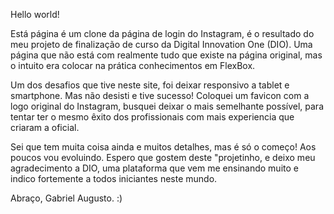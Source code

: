 Hello world!

Está página é um clone da página de login do Instagram, é o resultado do meu projeto de finalização de curso da Digital Innovation One (DIO).
Uma página que não está com realmente tudo que existe na página original, mas o intuito era colocar na prática conhecimentos em FlexBox.

Um dos desafios que tive neste site, foi deixar responsivo a tablet e smartphone. Mas não desisti e tive sucesso!
Coloquei um favicon com a logo original do Instagram, busquei deixar o mais semelhante possível, para tentar ter o mesmo êxito dos profissionais com mais experiencia que criaram a oficial.

Sei que tem muita coisa ainda e muitos detalhes, mas é só o começo! Aos poucos vou evoluindo.
Espero que gostem deste "projetinho, e deixo meu agradecimento a DIO, uma plataforma que vem me ensinando muito e indico fortemente a todos iniciantes neste mundo.

Abraço,
Gabriel Augusto. :)